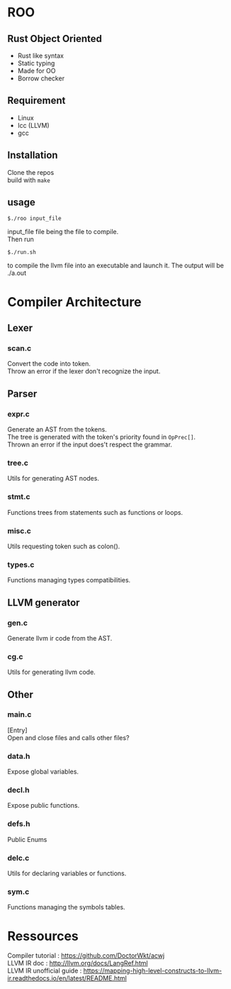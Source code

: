 # ROO
## Rust Object Oriented
 * Rust like syntax
 * Static typing
 * Made for OO
 * Borrow checker 

## Requirement
 * Linux
 * lcc (LLVM)
 * gcc

## Installation
Clone the repos</br>
build with `make` </Br>

## usage
```
$./roo input_file
```
input_file file being the file to compile. </br>
Then run
```
$./run.sh
```
to compile the llvm file into an executable and launch it.
The output will be ./a.out

# Compiler Architecture
## Lexer
### scan.c</br>
Convert the code into token. </br>
Throw an error if the lexer don't recognize the input.

## Parser
### expr.c</br>
Generate an AST from the tokens.</br>
The tree is generated with the token's priority found in `OpPrec[]`. </br>
Thrown an error if the input does't respect the grammar.
### tree.c
Utils for generating AST nodes.

### stmt.c
Functions trees from statements such as functions or loops.

### misc.c
Utils requesting token such as colon().

### types.c
Functions managing types compatibilities.

## LLVM generator
### gen.c

Generate llvm ir code from the AST.</br>

### cg.c
Utils for generating llvm code.

## Other
### main.c
[Entry]</br>
Open and close files and calls other files?

### data.h
Expose global variables.

### decl.h
Expose public functions.

### defs.h
Public Enums

### delc.c
Utils for declaring variables or functions.

### sym.c
Functions managing the symbols tables.


# Ressources
Compiler tutorial : https://github.com/DoctorWkt/acwj </br>
LLVM IR doc : http://llvm.org/docs/LangRef.html </br>
LLVM IR unofficial guide : https://mapping-high-level-constructs-to-llvm-ir.readthedocs.io/en/latest/README.html </br>